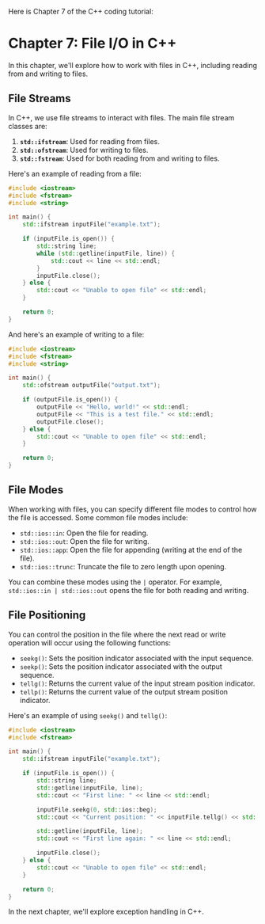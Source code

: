 Here is Chapter 7 of the C++ coding tutorial:

# Chapter 7: File I/O in C++

In this chapter, we'll explore how to work with files in C++, including reading from and writing to files.

## File Streams

In C++, we use file streams to interact with files. The main file stream classes are:

1. **`std::ifstream`**: Used for reading from files.
2. **`std::ofstream`**: Used for writing to files.
3. **`std::fstream`**: Used for both reading from and writing to files.

Here's an example of reading from a file:

```cpp
#include <iostream>
#include <fstream>
#include <string>

int main() {
    std::ifstream inputFile("example.txt");

    if (inputFile.is_open()) {
        std::string line;
        while (std::getline(inputFile, line)) {
            std::cout << line << std::endl;
        }
        inputFile.close();
    } else {
        std::cout << "Unable to open file" << std::endl;
    }

    return 0;
}
```

And here's an example of writing to a file:

```cpp
#include <iostream>
#include <fstream>
#include <string>

int main() {
    std::ofstream outputFile("output.txt");

    if (outputFile.is_open()) {
        outputFile << "Hello, world!" << std::endl;
        outputFile << "This is a test file." << std::endl;
        outputFile.close();
    } else {
        std::cout << "Unable to open file" << std::endl;
    }

    return 0;
}
```

## File Modes

When working with files, you can specify different file modes to control how the file is accessed. Some common file modes include:

- `std::ios::in`: Open the file for reading.
- `std::ios::out`: Open the file for writing.
- `std::ios::app`: Open the file for appending (writing at the end of the file).
- `std::ios::trunc`: Truncate the file to zero length upon opening.

You can combine these modes using the `|` operator. For example, `std::ios::in | std::ios::out` opens the file for both reading and writing.

## File Positioning

You can control the position in the file where the next read or write operation will occur using the following functions:

- `seekg()`: Sets the position indicator associated with the input sequence.
- `seekp()`: Sets the position indicator associated with the output sequence.
- `tellg()`: Returns the current value of the input stream position indicator.
- `tellp()`: Returns the current value of the output stream position indicator.

Here's an example of using `seekg()` and `tellg()`:

```cpp
#include <iostream>
#include <fstream>

int main() {
    std::ifstream inputFile("example.txt");

    if (inputFile.is_open()) {
        std::string line;
        std::getline(inputFile, line);
        std::cout << "First line: " << line << std::endl;

        inputFile.seekg(0, std::ios::beg);
        std::cout << "Current position: " << inputFile.tellg() << std::endl;

        std::getline(inputFile, line);
        std::cout << "First line again: " << line << std::endl;

        inputFile.close();
    } else {
        std::cout << "Unable to open file" << std::endl;
    }

    return 0;
}
```

In the next chapter, we'll explore exception handling in C++.